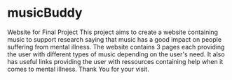 # musicBuddy
Website for Final Project
This project aims to create a website containing music to support research saying that music has a good impact on people suffering from mental illness.
The website contains 3 pages each providing the user with different types of music depending on the user's need.
It also has useful links providing the user with ressources containing help when it comes to mental illness.
Thank You for your visit.
